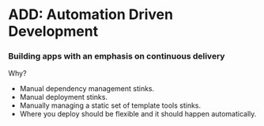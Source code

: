# ADD: Automation Driven Development
### Building apps with an emphasis on continuous delivery


Why?

* Manual dependency management stinks.
* Manual deployment stinks.
* Manually managing a static set of template tools stinks.
* Where you deploy should be flexible and it should happen automatically.